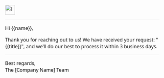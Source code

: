 <div style="font-family: system-ui, sans-serif, Arial; font-size: 16px">
  <a style="text-decoration: none; outline: none" href="[Website Link]" target="_blank">
    <img style="height: 32px; vertical-align: middle" height="32px" src="cid:logo.png" alt="logo" />
  </a>
  <p style="padding-top: 16px; border-top: 1px solid #eaeaea">Hi {{name}},</p>
  <p>
    Thank you for reaching out to us! We have received your request: "{{title}}", and we'll do our
    best to process it within 3 business days.
  </p>
  <p style="padding-top: 16px; border-top: 1px solid #eaeaea">
    Best regards,<br />The [Company Name] Team
  </p>
</div>
